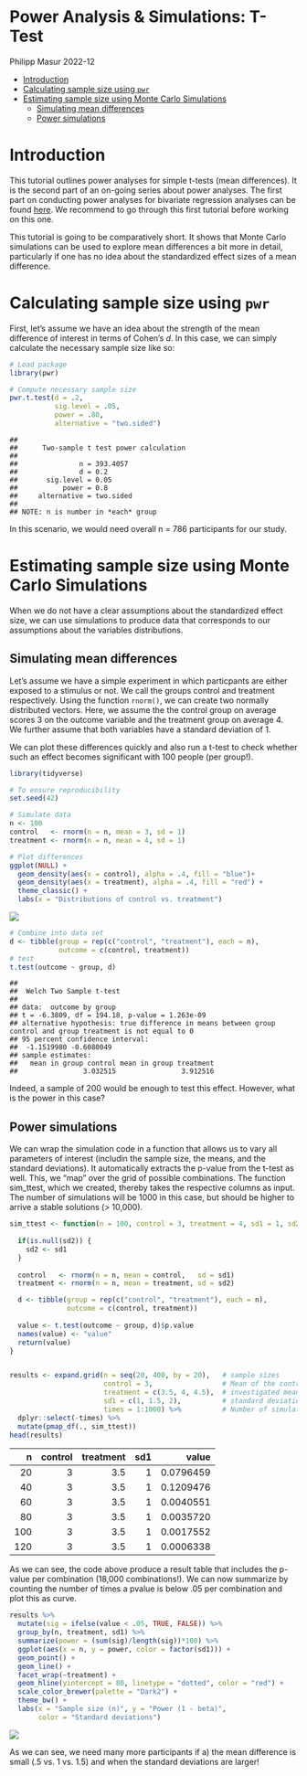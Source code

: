 Power Analysis & Simulations: T-Test
================
Philipp Masur
2022-12

-   <a href="#introduction" id="toc-introduction">Introduction</a>
-   <a href="#calculating-sample-size-using-pwr"
    id="toc-calculating-sample-size-using-pwr">Calculating sample size using
    <code>pwr</code></a>
-   <a href="#estimating-sample-size-using-monte-carlo-simulations"
    id="toc-estimating-sample-size-using-monte-carlo-simulations">Estimating
    sample size using Monte Carlo Simulations</a>
    -   <a href="#simulating-mean-differences"
        id="toc-simulating-mean-differences">Simulating mean differences</a>
    -   <a href="#power-simulations" id="toc-power-simulations">Power
        simulations</a>

# Introduction

This tutorial outlines power analyses for simple t-tests (mean
differences). It is the second part of an on-going series about power
analyses. The first part on conducting power analyses for bivariate
regression analyses can be found
[here](https://github.com/ccs-amsterdam/r-course-material/blob/master/tutorials/r-power-bivariate-regression.md).
We recommend to go through this first tutorial before working on this
one.

This tutorial is going to be comparatively short. It shows that Monte
Carlo simulations can be used to explore mean differences a bit more in
detail, particularly if one has no idea about the standardized effect
sizes of a mean difference.

# Calculating sample size using `pwr`

First, let’s assume we have an idea about the strength of the mean
difference of interest in terms of Cohen’s *d*. In this case, we can
simply calculate the necessary sample size like so:

``` r
# Load package
library(pwr)

# Compute necessary sample size
pwr.t.test(d = .2, 
           sig.level = .05,
           power = .80,
           alternative = "two.sided")
```

    ## 
    ##      Two-sample t test power calculation 
    ## 
    ##               n = 393.4057
    ##               d = 0.2
    ##       sig.level = 0.05
    ##           power = 0.8
    ##     alternative = two.sided
    ## 
    ## NOTE: n is number in *each* group

In this scenario, we would need overall n = 786 participants for our
study.

# Estimating sample size using Monte Carlo Simulations

When we do not have a clear assumptions about the standardized effect
size, we can use simulations to produce data that corresponds to our
assumptions about the variables distributions.

## Simulating mean differences

Let’s assume we have a simple experiment in which particpants are either
exposed to a stimulus or not. We call the groups control and treatment
respectively. Using the function `rnorm()`, we can create two normally
distributed vectors. Here, we assume the the control group on average
scores 3 on the outcome variable and the treatment group on average 4.
We further assume that both variables have a standard deviation of 1.

We can plot these differences quickly and also run a t-test to check
whether such an effect becomes significant with 100 people (per group!).

``` r
library(tidyverse)

# To ensure reproducibility
set.seed(42)

# Simulate data
n <- 100
control   <- rnorm(n = n, mean = 3, sd = 1)
treatment <- rnorm(n = n, mean = 4, sd = 1)

# Plot differences
ggplot(NULL) +
  geom_density(aes(x = control), alpha = .4, fill = "blue")+
  geom_density(aes(x = treatment), alpha = .4, fill = "red") +
  theme_classic() +
  labs(x = "Distributions of control vs. treatment")
```

![](r-power_t-tests_files/figure-gfm/unnamed-chunk-3-1.png)<!-- -->

``` r
# Combine into data set
d <- tibble(group = rep(c("control", "treatment"), each = n),
            outcome = c(control, treatment))
# test
t.test(outcome ~ group, d)
```

    ## 
    ##  Welch Two Sample t-test
    ## 
    ## data:  outcome by group
    ## t = -6.3809, df = 194.18, p-value = 1.263e-09
    ## alternative hypothesis: true difference in means between group control and group treatment is not equal to 0
    ## 95 percent confidence interval:
    ##  -1.1519980 -0.6080049
    ## sample estimates:
    ##   mean in group control mean in group treatment 
    ##                3.032515                3.912516

Indeed, a sample of 200 would be enough to test this effect. However,
what is the power in this case?

## Power simulations

We can wrap the simulation code in a function that allows us to vary all
parameters of interest (includin the sample size, the means, and the
standard deviations). It automatically extracts the p-value from the
t-test as well. This, we “map” over the grid of possible combinations.
The function sim_ttest, which we created, thereby takes the respective
columns as input. The number of simulations will be 1000 in this case,
but should be higher to arrive a stable solutions (\> 10,000).

``` r
sim_ttest <- function(n = 100, control = 3, treatment = 4, sd1 = 1, sd2 = NULL) {
  
  if(is.null(sd2)) {
    sd2 <- sd1
  }
  
  control   <- rnorm(n = n, mean = control,   sd = sd1)
  treatment <- rnorm(n = n, mean = treatment, sd = sd2)

  d <- tibble(group = rep(c("control", "treatment"), each = n),
              outcome = c(control, treatment))
  
  value <- t.test(outcome ~ group, d)$p.value
  names(value) <- "value"
  return(value)
}


results <- expand.grid(n = seq(20, 400, by = 20),   # sample sizes
                       control = 3,                 # Mean of the control group (baseline)
                       treatment = c(3.5, 4, 4.5),  # investigated means of the treatment group
                       sd1 = c(1, 1.5, 2),          # standard deviations for both variables
                       times = 1:1000) %>%          # Number of simulations per combinations
  dplyr::select(-times) %>%
  mutate(pmap_df(., sim_ttest))
head(results)
```

|   n | control | treatment | sd1 |     value |
|----:|--------:|----------:|----:|----------:|
|  20 |       3 |       3.5 |   1 | 0.0796459 |
|  40 |       3 |       3.5 |   1 | 0.1209476 |
|  60 |       3 |       3.5 |   1 | 0.0040551 |
|  80 |       3 |       3.5 |   1 | 0.0035720 |
| 100 |       3 |       3.5 |   1 | 0.0017552 |
| 120 |       3 |       3.5 |   1 | 0.0006338 |

As we can see, the code above produce a result table that includes the
p-value per combination (18,000 combinations!). We can now summarize by
counting the number of times a pvalue is below .05 per combination and
plot this as curve.

``` r
results %>%
  mutate(sig = ifelse(value < .05, TRUE, FALSE)) %>%
  group_by(n, treatment, sd1) %>%
  summarize(power = (sum(sig)/length(sig))*100) %>%
  ggplot(aes(x = n, y = power, color = factor(sd1))) +
  geom_point() +
  geom_line() +
  facet_wrap(~treatment) +
  geom_hline(yintercept = 80, linetype = "dotted", color = "red") +
  scale_color_brewer(palette = "Dark2") +
  theme_bw() +
  labs(x = "Sample size (n)", y = "Power (1 - beta)", 
       color = "Standard deviations")
```

![](r-power_t-tests_files/figure-gfm/unnamed-chunk-5-1.png)<!-- -->

As we can see, we need many more participants if a) the mean difference
is small (.5 vs. 1 vs. 1.5) and when the standard deviations are larger!
